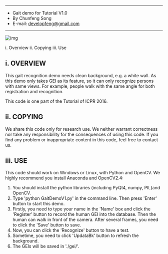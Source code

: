 ------------------------------------------------------------------------
* Gait demo for Tutorial V1.0                     
* By Chunfeng Song                                
* E-mail: developfeng@gmail.com                   
------------------------------------------------------------------------
 ![img](https://github.com/developfeng/GaitRecognition/blob/master/ToyGaitDemo.gif)

i.    Overview
ii.   Copying
iii.  Use

i. OVERVIEW
-----------------------------

This gait recognition demo needs clean background, e.g. a white wall. 
As this demo only takes GEI as its feature, so it can only recognize 
persons with same views. For example, people walk with the same angle for both 
registration and recognition.

This code is one part of the Tutorial of ICPR 2016.

ii. COPYING
-----------------------------
We share this code only for research use. We neither warrant correctness 
nor take any responsibility for the consequences of using this code. 
If you find any problem or inappropriate content in this code, feel 
free to contact us.

iii. USE
-----------------------------
This code should work on Windows or Linux, with Python and OpenCV.
We highly recommend you install Anaconda and OpenCV2.4:

1) You should install the python libraries (including PyQt4, numpy, PIL)and 
OpenCV.
2) Type 'python GaitDemoV1.py' in the command line. Then press 'Enter' button to 
start this demo.
3) Firstly, you need to type your name in the 'Name' box and click the 'Register'
 button to record the human GEI into the database. Then the human can walk 
 in front of the camera. After several frames, you need to click the 'Save' 
 button to save.
4) Now, you can click the 'Recognize' button to have a test.
5) Sometime, you need to click 'UpdataBk' button to refresh the background.
6) The GEIs will be saved in './gei/'.

